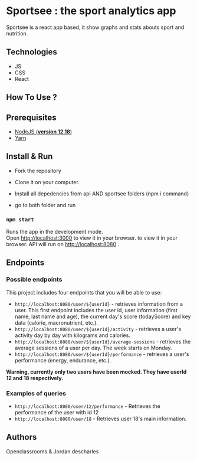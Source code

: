 # Sportsee : the sport analytics app

Sportsee is a react app based, it show graphs and stats abouts sport and nutrition.

## Technologies
- JS
- CSS 
- React

## How To Use ?

## Prerequisites

- [NodeJS (**version 12.18**)](https://nodejs.org/en/)
- [Yarn](https://yarnpkg.com/)

## Install & Run

- Fork the repository
- Clone it on your computer.
- Install all depedencies from api AND sportsee folders (npm i command)

- go to both folder and run
### `npm start`

Runs the app in the development mode.\
Open [http://localhost:3000](http://localhost:3000) to view it in your browser. to view it in your browser.
API will run on  [http://localhost:8080](http://localhost:8080) .

## Endpoints

###  Possible endpoints

This project includes four endpoints that you will be able to use: 

- `http://localhost:8080/user/${userId}` - retrieves information from a user. This first endpoint includes the user id, user information (first name, last name and age), the current day's score (todayScore) and key data (calorie, macronutrient, etc.).
- `http://localhost:8080/user/${userId}/activity` - retrieves a user's activity day by day with kilograms and calories.
- `http://localhost:8080/user/${userId}/average-sessions` - retrieves the average sessions of a user per day. The week starts on Monday.
- `http://localhost:8080/user/${userId}/performance` - retrieves a user's performance (energy, endurance, etc.).

**Warning, currently only two users have been mocked. They have userId 12 and 18 respectively.**

###  Examples of queries

- `http://localhost:8080/user/12/performance` - Retrieves the performance of the user with id 12
- `http://localhost:8080/user/18` - Retrieves user 18's main information.

## Authors

Openclassrooms & Jordan descharles
